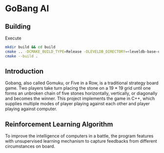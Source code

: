 # GoBang AI 
## Building

Execute
```bash
mkdir build && cd build
cmake .. -DCMAKE_BUILD_TYPE=Release -DLEVELDB_DIRECTORY=<leveldb-base-dir>
cmake --build .
```
## Introduction
Gobang, also called Gomuku, or Five in a Row, is a traditional strategy board game. Two players take turn placing the stone on a 19 * 19 grid until one forms an unbroken chain of five stones horizontally, vertically, or diagonally and becomes the winner. This project implements the game in C++, which supplies multiple modes of player playing against each other and player playing against computer.

## Reinforcement Learning Algorithm
To improve the intelligence of computers in a battle, the program features with unsupervised learning mechanism to capture feedbacks from different circumstances on board. 
